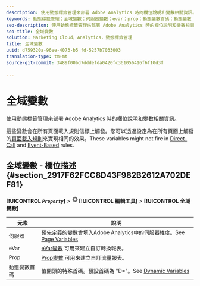 ```yaml
---
description: 使用動態標籤管理來部署 Adobe Analytics 時的欄位說明和變數相關資訊。
keywords: 動態標籤管理；全域變數；伺服器變數；evar；prop；動態變數首碼；動態變數
seo-description: 使用動態標籤管理來部署 Adobe Analytics 時的欄位說明和變數相關資訊。
seo-title: 全域變數
solution: Marketing Cloud，Analytics，動態標籤管理
title: 全域變數
uuid: d759320a-96ee-4073-b5 fd-5257b7033003
translation-type: tm+mt
source-git-commit: 3489f00bd7dddefda0420fc361056416f6f10d3f

---
```



# 全域變數

使用動態標籤管理來部署 Adobe Analytics 時的欄位說明和變數相關資訊。

這些變數會在所有頁面載入規則信標上觸發。您可以透過設定為在所有頁面上觸發的[頁面載入規則](../../../implement/c-implement-with-dtm/c-rules/t-rules-page-conditions.md#task_69B41CB230EE4530A755D91233F73706)來實現相同的效果。These variables might not fire in [Direct-Call](../../../implement/c-implement-with-dtm/c-rules/t-rules-direct-conditions.md#task_85EB8F01775A402BA53B8298F0AADA09) and [Event-Based](../../../implement/c-implement-with-dtm/c-rules/t-rules-event-conditions.md#task_A122DE72110F4579A91F9D96D92D39FC) rules.

## 全域變數 - 欄位描述 {#section_2917F62FCC8D43F982B2612A702DEF81}

**[!UICONTROL *`Property`*]** &gt; ![](assets/settings_gear.png)**[!UICONTROL 編輯工具]** &gt; **[!UICONTROL 全域變數]**

| 元素 | 說明 |
|--- |--- |
| 伺服器 | 預先定義的變數會填入Adobe Analytics中的伺服器維度。See [Page Variables](/help/implement/js-implementation/c-variables/page-variables.md) |
| eVar | [eVar變數](/help/implement/js-implementation/c-variables/page-variables.md) 可用來建立自訂轉換報表。 |
| Prop | [Prop變數](/help/implement/js-implementation/c-variables/page-variables.md) 可用來建立自訂流量報表。 |
| 動態變數首碼 | 值開頭的特殊首碼。預設首碼為 "D="。See [Dynamic Variables](/help/implement/js-implementation/c-variables/dynvars-overview.md) |
